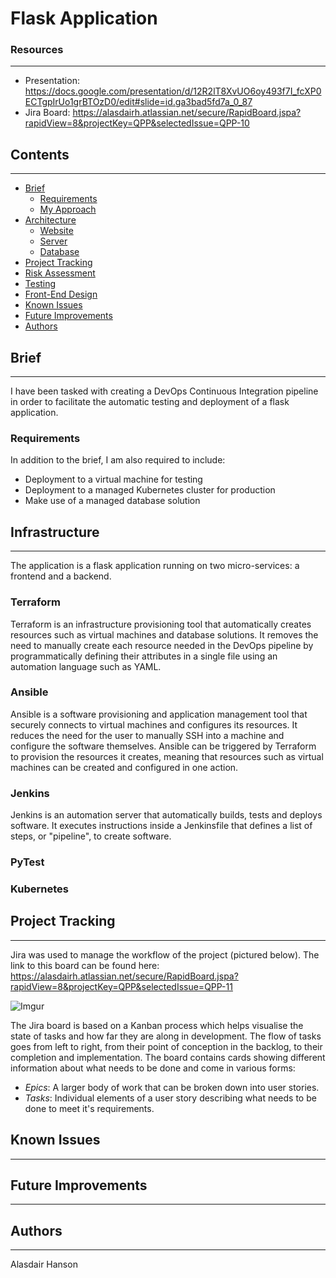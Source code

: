 # Flask Application 

### Resources
---
- Presentation: https://docs.google.com/presentation/d/12R2lT8XvUO6oy493f7I_fcXP0ECTgpIrUo1grBTOzD0/edit#slide=id.ga3bad5fd7a_0_87
- Jira Board: https://alasdairh.atlassian.net/secure/RapidBoard.jspa?rapidView=8&projectKey=QPP&selectedIssue=QPP-10

## Contents
---

* [Brief](#brief)
   * [Requirements](#requirements)
   * [My Approach](#my-approach)
* [Architecture](#architecture)
   * [Website](#website)
   * [Server](#server)
   * [Database](#database)
* [Project Tracking](#project-tracking)
* [Risk Assessment](#risk-assessment)
* [Testing](#testing)
* [Front-End Design](#front-end-design)
* [Known Issues](#known-issues)
* [Future Improvements](#future-improvements)
* [Authors](#authors)

## Brief
---

I have been tasked with creating a DevOps Continuous Integration pipeline in order to facilitate the automatic testing and deployment of a flask application.

### Requirements

In addition to the brief, I am also required to include:

- Deployment to a virtual machine for testing
- Deployment to a managed Kubernetes cluster for production
- Make use of a managed database solution

## Infrastructure
---

The application is a flask application running on two micro-services: a frontend and a backend.

### Terraform

Terraform is an infrastructure provisioning tool that automatically creates resources such as virtual machines and database solutions. It removes the need to manually create each resource needed in the DevOps pipeline by programmatically defining their attributes in a single file using an automation language such as YAML. 

### Ansible

Ansible is a software provisioning and application management tool that securely connects to virtual machines and configures its resources. It reduces the need for the user to manually SSH into a machine and configure the software themselves. Ansible can be triggered by Terraform to provision the resources it creates, meaning that resources such as virtual machines can be created and configured in one action.

### Jenkins

Jenkins is an automation server that automatically builds, tests and deploys software. It executes instructions inside a Jenkinsfile that defines a list of steps, or "pipeline", to create software.

### PyTest

### Kubernetes

## Project Tracking
---

Jira was used to manage the workflow of the project (pictured below). The link to this board can be found here:
https://alasdairh.atlassian.net/secure/RapidBoard.jspa?rapidView=8&projectKey=QPP&selectedIssue=QPP-11

![Imgur](https://i.imgur.com/PYZKvym.png)

The Jira board is based on a Kanban process which helps visualise the state of tasks and how far they are along in development. The flow of tasks goes from left to right, from their point of conception in the backlog, to their completion and implementation. The board contains cards showing different information about what needs to be done and come in various forms:

* *Epics*:
   A larger body of work that can be broken down into user stories.
* *Tasks*:
   Individual elements of a user story describing what needs to be done to meet it's requirements.

## Known Issues
---



## Future Improvements
---



## Authors
---

Alasdair Hanson

